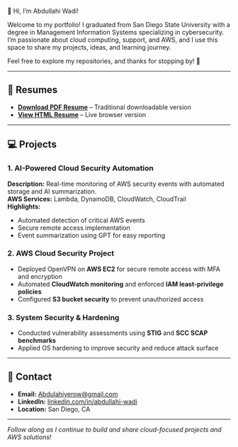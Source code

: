 👋 Hi, I’m Abdullahi Wadi!

Welcome to my portfolio!
I graduated from San Diego State University with a degree in Management Information Systems specializing in cybersecurity.
I’m passionate about cloud computing, support, and AWS, and I use this space to share my projects, ideas, and learning journey.

Feel free to explore my repositories, and thanks for stopping by! 🚀

---

## 📄 Resumes
- **[Download PDF Resume](Abdullahi_Wadi_Resume.pdf)** – Traditional downloadable version  
- **[View HTML Resume](resume.html)** – Live browser version  

---

## 💻 Projects

### 1. AI-Powered Cloud Security Automation
**Description:** Real-time monitoring of AWS security events with automated storage and AI summarization.  
**AWS Services:** Lambda, DynamoDB, CloudWatch, CloudTrail  
**Highlights:**  
- Automated detection of critical AWS events  
- Secure remote access implementation  
- Event summarization using GPT for easy reporting  

### 2. AWS Cloud Security Project
- Deployed OpenVPN on **AWS EC2** for secure remote access with MFA and encryption  
- Automated **CloudWatch monitoring** and enforced **IAM least-privilege policies**  
- Configured **S3 bucket security** to prevent unauthorized access  

### 3. System Security & Hardening
- Conducted vulnerability assessments using **STIG** and **SCC SCAP benchmarks**  
- Applied OS hardening to improve security and reduce attack surface  

---

## 📧 Contact
- **Email:** Abdulahiyerow@gmail.com  
- **LinkedIn:** [linkedin.com/in/abdullahi-wadi](https://linkedin.com/in/abdullahi-wadi)  
- **Location:** San Diego, CA  

---

*Follow along as I continue to build and share cloud-focused projects and AWS solutions!*
